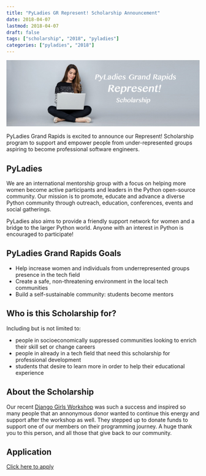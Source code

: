 ```yaml
---
title: "PyLadies GR Represent! Scholarship Announcement"
date: 2018-04-07
lastmod: 2018-04-07
draft: false
tags: ["scholarship", "2018", "pyladies"]
categories: ["pyladies", "2018"]
---
```

![PyLadies GR Represent! Scholarship](/images/represent.jpg)

PyLadies Grand Rapids is excited to announce our Represent! Scholarship program to support and empower people from under-represented groups aspiring to become professional software engineers.

## PyLadies

We are an international mentorship group with a focus on helping more women become active participants and leaders in the Python open-source community. Our mission is to promote, educate and advance a diverse Python community through outreach, education, conferences, events and social gatherings.

PyLadies also aims to provide a friendly support network for women and a bridge to the larger Python world. Anyone with an interest in Python is encouraged to participate!

## PyLadies Grand Rapids Goals

* Help increase women and individuals from underrepresented groups presence in the tech field
* Create a safe, non-threatening environment in the local tech communities
* Build a self-sustainable community: students become mentors

## Who is this Scholarship for?

Including but is not limited to:

* people in socioeconomically suppressed communities looking to enrich their skill set or change careers
* people in already in a tech field that need this scholarship for professional development
* students that desire to learn more in order to help their educational experience

## About the Scholarship

Our recent [Django Girls Workshop](http://grandrapids.pyladies.com/post/django-girls-2018/) was such a success and inspired so many people that an annonymous donor wanted to continue this energy and support after the workshop as well. They stepped up to donate funds to support one of our members on their programming journey. A huge thank you to this person, and all those that give back to our community.

## Application

[Click here to apply](http://grandrapids.pyladies.com/post/scholarship-application)